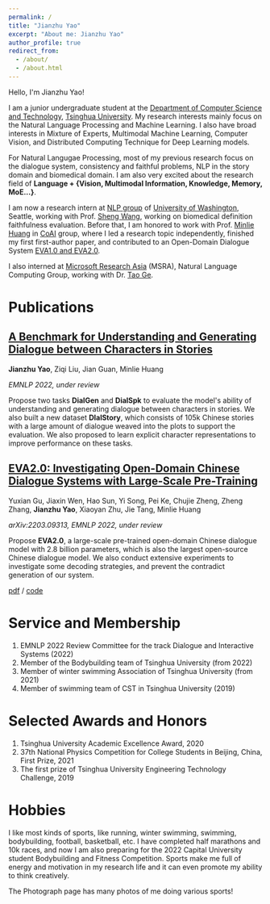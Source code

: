 ```yaml
---
permalink: /
title: "Jianzhu Yao"
excerpt: "About me: Jianzhu Yao"
author_profile: true
redirect_from: 
  - /about/
  - /about.html
---
```

Hello, I'm Jianzhu Yao!

I am a junior undergraduate student at the [Department of Computer Science and Technology](https://www.cs.tsinghua.edu.cn/), [Tsinghua University](https://www.tsinghua.edu.cn/). My research interests mainly focus on the Natural Language Processing and Machine Learning. I also have broad interests in Mixture of Experts, Multimodal Machine Learning, Computer Vision, and Distributed Computing Technique for Deep Learning models.

For Natural Langugae Processing, most of my previous research focus on the dialogue system, consistency and faithful problems, NLP in the story domain and biomedical domain. I am also very excited about the research field of **Language + {Vision, Multimodal Information, Knowledge, Memory, MoE...}**.

I am now a research intern at [NLP group](https://www.cs.washington.edu/research/nlp) of [University of Washington](https://www.cs.washington.edu/), Seattle, working with Prof. [Sheng Wang](https://homes.cs.washington.edu/~swang/), working on biomedical definition faithfulness evaluation. Before that, I am honored to work with Prof. [Minlie Huang](http://coai.cs.tsinghua.edu.cn/hml) in [CoAI](http://coai.cs.tsinghua.edu.cn/) group, where I led a research topic independently, finished my first first-author paper, and contributed to an Open-Domain Dialogue System [EVA1.0 and EVA2.0](https://github.com/thu-coai/EVA).

I also interned at [Microsoft Research Asia](https://www.microsoft.com/en-us/research/lab/microsoft-research-asia/) (MSRA), Natural Language Computing Group, working with Dr. [Tao Ge](https://www.microsoft.com/en-us/research/people/tage/).

Publications
============

## [A Benchmark for Understanding and Generating Dialogue between Characters in Stories]()

**Jianzhu Yao**, Ziqi Liu, Jian Guan, Minlie Huang

*EMNLP 2022, under review*

Propose two tasks **DialGen** and **DialSpk** to evaluate the model's ability of understanding and generating dialogue between characters in stories. We also built a new dataset **DIalStory**, which consists of 105k Chinese stories with a large amount of dialogue weaved into the plots to support the evaluation. We also proposed to learn explicit character representations to improve performance on these tasks.

[EVA2.0: Investigating Open-Domain Chinese Dialogue Systems with Large-Scale Pre-Training]()
----------------------------------------------------------------------------------------

Yuxian Gu, Jiaxin Wen, Hao Sun, Yi Song, Pei Ke, Chujie Zheng, Zheng Zhang, **Jianzhu Yao**, Xiaoyan Zhu, Jie Tang, Minlie Huang

*arXiv:2203.09313, EMNLP 2022, under review*

Propose **EVA2.0**, a large-scale pre-trained open-domain Chinese dialogue model with 2.8 billion parameters, which is also the largest open-source Chinese dialogue model. We also conduct extensive experiments to investigate some decoding strategies, and prevent the contradict generation of our system.

[pdf](https://arxiv.org/pdf/2203.09313.pdf) / [code](https://github.com/thu-coai/EVA)

# Service and Membership

1. EMNLP 2022 Review Committee for the track Dialogue and Interactive Systems (2022)
2. Member of the Bodybuilding team of Tsinghua University (from 2022)
3. Member of winter swimming Association of Tsinghua University (from 2021)
4. Member of swimming team of CST in Tsinghua University (2019)

# Selected Awards and Honors

1. Tsinghua University Academic Excellence Award, 2020
2. 37th National Physics Competition for College Students in Beijing, China, First Prize, 2021
3. The first prize of Tsinghua University Engineering Technology Challenge, 2019

# Hobbies

I like most kinds of sports, like running, winter swimming, swimming, bodybuilding, football, basketball, etc. I have completed half marathons and 10k races, and now I am also preparing for the 2022 Capital University student Bodybuilding and Fitness Competition. Sports make me full of energy and motivation in my research life and it can even promote my ability to think creatively.

The Photograph page has many photos of me doing various sports!

<!-- ```
Example: editing a markdown file for a talk
![Editing a markdown file for a talk](/images/editing-talk.png)
``` -->
